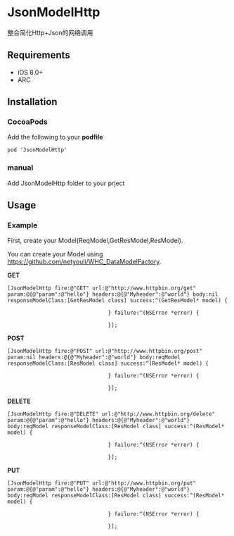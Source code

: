 # JsonModelHttp
整合简化Http+Json的网络调用

## Requirements

* iOS 8.0+
* ARC

## Installation
### CocoaPods

Add the following to your **podfile**
```
pod 'JsonModelHttp'
```
### manual
Add JsonModelHttp folder to your prject
## Usage 

### Example

First, create your Model(ReqModel,GetResModel,ResModel).

You can create your Model using https://github.com/netyouli/WHC_DataModelFactory.

**GET**
```
[JsonModelHttp fire:@"GET" url:@"http://www.httpbin.org/get" param:@{@"param":@"hello"} headers:@{@"Myheader":@"world"} body:nil responseModelClass:[GetResModel class] success:^(GetResModel* model) {
                                    
                                } failure:^(NSError *error) {
                                    
                                }];
```
**POST**
```
[JsonModelHttp fire:@"POST" url:@"http://www.httpbin.org/post" param:nil headers:@{@"Myheader":@"world"} body:reqModel responseModelClass:[ResModel class] success:^(ResModel* model) {
                                    
                                } failure:^(NSError *error) {

                                }];
```
**DELETE**
```
[JsonModelHttp fire:@"DELETE" url:@"http://www.httpbin.org/delete" param:@{@"param":@"hello"} headers:@{@"Myheader":@"world"} body:reqModel responseModelClass:[ResModel class] success:^(ResModel* model) {
                                    
                                } failure:^(NSError *error) {
                                    
                                }];
```
**PUT**
```
[JsonModelHttp fire:@"PUT" url:@"http://www.httpbin.org/put" param:@{@"param":@"hello"} headers:@{@"Myheader":@"world"} body:reqModel responseModelClass:[ResModel class] success:^(ResModel* model) {
                                    
                                } failure:^(NSError *error) {
                                    
                                }];
```
